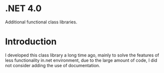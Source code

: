 # .NET 4.0 
Additional functional class libraries.
# Introduction
I developed this class library a long time ago, mainly to solve the features of less functionality in.net environment, due to the large amount of code, I did not consider adding the use of documentation.
